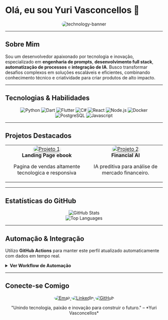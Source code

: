# Olá, eu sou Yuri Vasconcellos 👋

<p align="center">
  <img src="https://i.ibb.co/ZRtdjnh6/technology-banner.png" alt="technology-banner" style="max-width:100%; max-height:50%; border-radius:10px;" />
</p>

---

## Sobre Mim

Sou um desenvolvedor apaixonado por tecnologia e inovação, especializado em **engenharia de prompts**, **desenvolvimento full stack**, **automatização de processos** e **integração de IA**. Busco transformar desafios complexos em soluções escaláveis e eficientes, combinando conhecimento técnico e criatividade para criar produtos de alto impacto.

---

## Tecnologias & Habilidades

<div align="center">
  <img src="https://img.shields.io/badge/Python-%233776AB?style=for-the-badge&logo=python&logoColor=yellow" alt="Python" />
  <img src="https://img.shields.io/badge/Dart-%230175C2?style=for-the-badge&logo=dart&logoColor=white" alt="Dart" />
  <img src="https://img.shields.io/badge/Flutter-%2302569B?style=for-the-badge&logo=flutter&logoColor=white" alt="Flutter" />
  <img src="https://img.shields.io/badge/C%23-%23239120?style=for-the-badge&logo=c-sharp&logoColor=white" alt="C#" />
  <img src="https://img.shields.io/badge/React-%2361DAFB?style=for-the-badge&logo=react&logoColor=black" alt="React" />
  <img src="https://img.shields.io/badge/Node.js-%23339933?style=for-the-badge&logo=nodedotjs&logoColor=white" alt="Node.js" />
  <img src="https://img.shields.io/badge/Docker-%232496ED?style=for-the-badge&logo=docker&logoColor=white" alt="Docker" />
  <img src="https://img.shields.io/badge/PostgreSQL-%23336791?style=for-the-badge&logo=postgresql&logoColor=white" alt="PostgreSQL" />
  <img src="https://img.shields.io/badge/-Javascript-blue?style=for-the-badge&logo=javascript&logoColor=f5f5f5" alt="Javascript" />
</div>

---

## Projetos Destacados

<table align="center">
  <tr>
    <td align="center" valign="top">
      <a href="https://github.com/DevYuriTiago/LandingPagePromptEbook" target="_blank">
        <img src="https://via.placeholder.com/250?text=Projeto+1" alt="Projeto 1" style="border-radius:10px; box-shadow: 0 4px 8px rgba(0,0,0,0.2);" />
      </a>
      <br>
      <b>Landing Page ebook</b>
      <p>Pagina de vendas altamente tecnologica e responsiva</p>
    </td>
    <td align="center" valign="top">
      <a href="https://github.com/seu_usuario/projeto2" target="_blank">
        <img src="https://via.placeholder.com/250?text=Projeto+2" alt="Projeto 2" style="border-radius:10px; box-shadow: 0 4px 8px rgba(0,0,0,0.2);" />
      </a>
      <br>
      <b>Financial AI</b>
      <p>IA preditiva para análise de mercado financeiro.</p>
    </td>
  </tr>
</table>

---

## Estatísticas do GitHub

<div align="center">
  <img src="https://github-readme-stats.vercel.app/api?username=DevYuriTiago&show_icons=true&theme=tokyonight&count_private=true" alt="GitHub Stats" />
  <br>
  <img src="https://github-readme-stats.vercel.app/api/top-langs/?username=DevYuriTiago&layout=compact&theme=tokyonight" alt="Top Languages" />
</div>

---

## Automação & Integração

Utilizo **GitHub Actions** para manter este perfil atualizado automaticamente com dados em tempo real.

<details>
  <summary style="cursor: pointer; font-weight: bold;">Ver Workflow de Automação</summary>

```yaml
name: Atualizar README

on:
  schedule:
    - cron: '0 * * * *'  # Atualiza a cada hora
  workflow_dispatch:

jobs:
  update-readme:
    runs-on: ubuntu-latest
    steps:
      - name: Checkout do Repositório
        uses: actions/checkout@v3
      - name: Atualizar Estatísticas
        run: |
          python update_readme.py
      - name: Commit e Push
        run: |
          git config --local user.name "github-actions[bot]"
          git config --local user.email "github-actions[bot]@users.noreply.github.com"
          git add README.md
          git commit -m "Atualização automática das estatísticas"
          git push
```
</details>

---

## Conecte-se Comigo

<div align="center" style="margin-top: 1rem;">
  <a href="mailto:seu.email@exemplo.com" target="_blank">
    <img src="https://img.icons8.com/color/48/000000/new-post.png" alt="Email" style="border-radius:50%;" />
  </a>
  <a href="https://linkedin.com/in/seu_perfil" target="_blank">
    <img src="https://img.icons8.com/color/48/000000/linkedin.png" alt="LinkedIn" style="border-radius:50%;" />
  </a>
  <a href="https://github.com/DevYuriTiago" target="_blank">
    <img src="https://img.icons8.com/color/48/000000/github.png" alt="GitHub" style="border-radius:50%;" />
  </a>
</div>

<p align="center">
  "Unindo tecnologia, paixão e inovação para construir o futuro." – *Yuri Vasconcellos*
</p>
